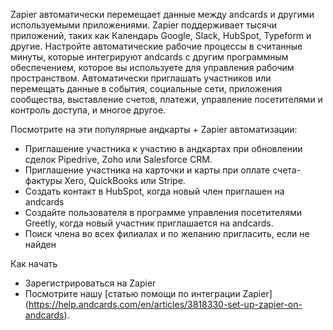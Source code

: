 Zapier автоматически перемещает данные между andcards и другими используемыми приложениями. Zapier поддерживает тысячи приложений, таких как Календарь Google, Slack, HubSpot, Typeform и другие. Настройте автоматические рабочие процессы в считанные минуты, которые интегрируют andcards с другим программным обеспечением, которое вы используете для управления рабочим пространством. Автоматически приглашать участников или перемещать данные в события, социальные сети, приложения сообщества, выставление счетов, платежи, управление посетителями и контроль доступа, и многое другое.

Посмотрите на эти популярные андкарты + Zapier автоматизации:
- Приглашение участника к участию в андкартах при обновлении сделок Pipedrive, Zoho или Salesforce CRM.
- Приглашение участника на карточки и карты при оплате счета-фактуры Xero, QuickBooks или Stripe.
- Создать контакт в HubSpot, когда новый член приглашен на andcards
- Создайте пользователя в программе управления посетителями Greetly, когда новый участник приглашается на andcards.
- Поиск члена во всех филиалах и по желанию пригласить, если не найден

Как начать
- Зарегистрироваться на Zapier
- Посмотрите нашу [статью помощи по интеграции Zapier] (https://help.andcards.com/en/articles/3818330-set-up-zapier-on-andcards).
